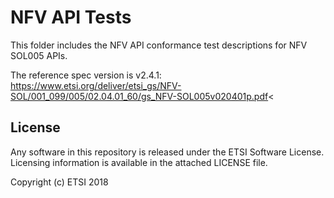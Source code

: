 # NFV API Tests

This folder includes the NFV API conformance test descriptions for NFV SOL005 APIs.

The reference spec version is v2.4.1: https://www.etsi.org/deliver/etsi_gs/NFV-SOL/001_099/005/02.04.01_60/gs_NFV-SOL005v020401p.pdf<

## License

Any software in this repository is released under the ETSI Software License.
Licensing information is available in the attached LICENSE file.


Copyright (c) ETSI 2018
